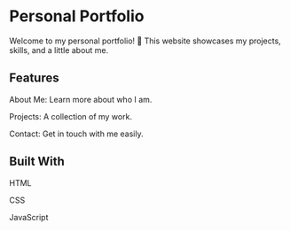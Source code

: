 # Personal Portfolio

Welcome to my personal portfolio! 🌟 This website showcases my projects, skills, and a little about me.

## Features

About Me: Learn more about who I am.

Projects: A collection of my work.

Contact: Get in touch with me easily.

## Built With

HTML

CSS

JavaScript

